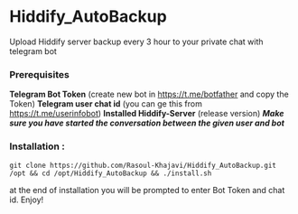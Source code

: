 # Hiddify_AutoBackup
Upload Hiddify server backup every 3 hour to your private chat with telegram bot 

### Prerequisites
**Telegram Bot Token** (create new bot in https://t.me/botfather and copy the Token)
**Telegram user chat id** (you can ge this from https://t.me/userinfobot)
**Installed Hiddify-Server** (release version) 
***Make sure you have started the conversation between the given user and bot***


### Installation : 
```
git clone https://github.com/Rasoul-Khajavi/Hiddify_AutoBackup.git /opt && cd /opt/Hiddify_AutoBackup && ./install.sh
```
at the end of installation you will be prompted to enter Bot Token and chat id. 
Enjoy!
